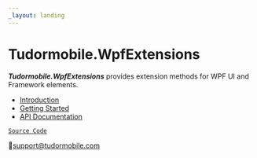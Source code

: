 ```yaml
---
_layout: landing
---
```


# Tudormobile.WpfExtensions

***Tudormobile.WpfExtensions*** provides extension methods for WPF UI and Framework elements.

- [Introduction](introduction.md)
- [Getting Started](getting-started.md)
- [API Documentation](api/Tudormobile.md)

[`Source Code`](https://github.com/tudormobile/WpfExtensions)  

:e-mail:<support@tudormobile.com>
